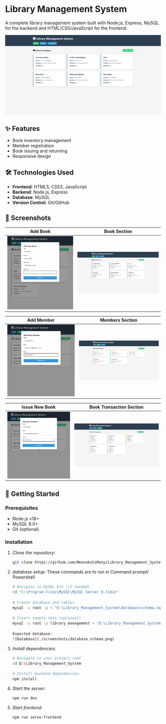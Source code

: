 # Library Management System

A complete library management system built with Node.js, Express, MySQL for the backend and HTML/CSS/JavaScript for the frontend.

![Dashboard View](./screenshots/books_section.png)

## ✨ Features

- Book inventory management
- Member registration
- Book issuing and returning
- Responsive design

## 🛠️ Technologies Used

- **Frontend**: HTML5, CSS3, JavaScript
- **Backend**: Node.js, Express
- **Database**: MySQL
- **Version Control**: Git/GitHub

## 📸 Screenshots

| Add Book | Book Section |
|--------------|----------------|
| ![Add Books](./screenshots/add_book_modal.png) | ![Books Section](./screenshots/books_section.png) |

| Add Member | Members Section |
|-------------|----------|
| ![Add Member](./screenshots/add_member_modal.png) | ![Members Section](./screenshots/members_section.png) |

| Issue New Book | Book Transaction Section |
|-------------|----------|
| ![Issue New Book](./screenshots/add_member_modal.png) | ![Book Transaction Section](./screenshots/transactions_section.png) |

## 🚀 Getting Started

### Prerequisites
- Node.js v18+
- MySQL 8.0+
- Git (optional)

### Installation

1. *Clone the repository:*
   ```bash
   git clone https://github.com/MeenakshiMony/Library_Management_System.git

2. *database setup:*
   These commands are to run in Command prompt/ Powershell
   ```bash
   # Navigate to MySQL bin (if needed)
   cd "C:\Program Files\MySQL\MySQL Server 9.1\bin"

   # Create database and tables
   mysql -u root -p < "D:\Library_Management_System\database\schema.sql"

   # Insert sample data (optional)
   mysql -u root -p library_management < "D:\Library_Management_System\database\seed.sql"

   Expected database:
   ![Database](./screenshots/database_schema.png) 


3. *Install dependencies:*
   ```bash
   # Navigate to your project root
   cd D:\Library_Management_System

   # Install backend dependencies
   npm install

4. *Start the server:*
   ```bash
   npm run dev

5. *Start frontend:*
   ```bash
   npm run serve-frontend

   
   
   
